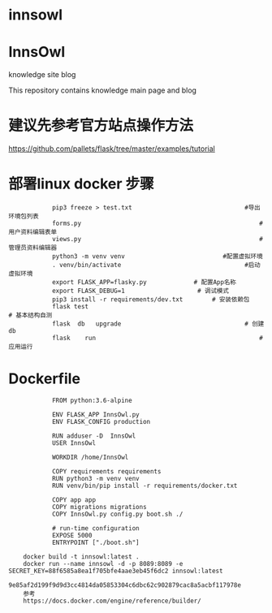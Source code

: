 # innsowl

InnsOwl
======

knowledge site blog

This repository contains knowledge main page and blog


# 建议先参考官方站点操作方法
   https://github.com/pallets/flask/tree/master/examples/tutorial


# 部署linux docker  步骤
                pip3 freeze > test.txt                               #导出环境包列表
                forms.py                                                 #用户资料编辑表单
                views.py                                                 # 管理员资料编辑器
                python3 -m venv venv                           #配置虚拟环境
                . venv/bin/activate                                  #启动虚拟环境
                export FLASK_APP=flasky.py             # 配置App名称
                export FLASK_DEBUG=1                    # 调试模式
                pip3 install -r requirements/dev.txt        # 安装依赖包
                flask test                                                 # 基本结构自测
                flask  db   upgrade                                  # 创建db
                flask    run                                             # 应用运行
                
# Dockerfile
                FROM python:3.6-alpine

                ENV FLASK_APP InnsOwl.py
                ENV FLASK_CONFIG production

                RUN adduser -D  InnsOwl
                USER InnsOwl

                WORKDIR /home/InnsOwl

                COPY requirements requirements
                RUN python3 -m venv venv
                RUN venv/bin/pip install -r requirements/docker.txt

                COPY app app
                COPY migrations migrations
                COPY InnsOwl.py config.py boot.sh ./

                # run-time configuration
                EXPOSE 5000
                ENTRYPOINT ["./boot.sh"]

        docker build -t innsowl:latest .
        docker run --name innsowl -d -p 8089:8089 -e SECRET_KEY=88f6585a8ea1f705bfe4aae3eb45f6dc2 innsowl:latest
                9e85af2d199f9d9d3cc4814da05853304c6dbc62c902879cac8a5acbf117978e
        参考
        https://docs.docker.com/engine/reference/builder/
